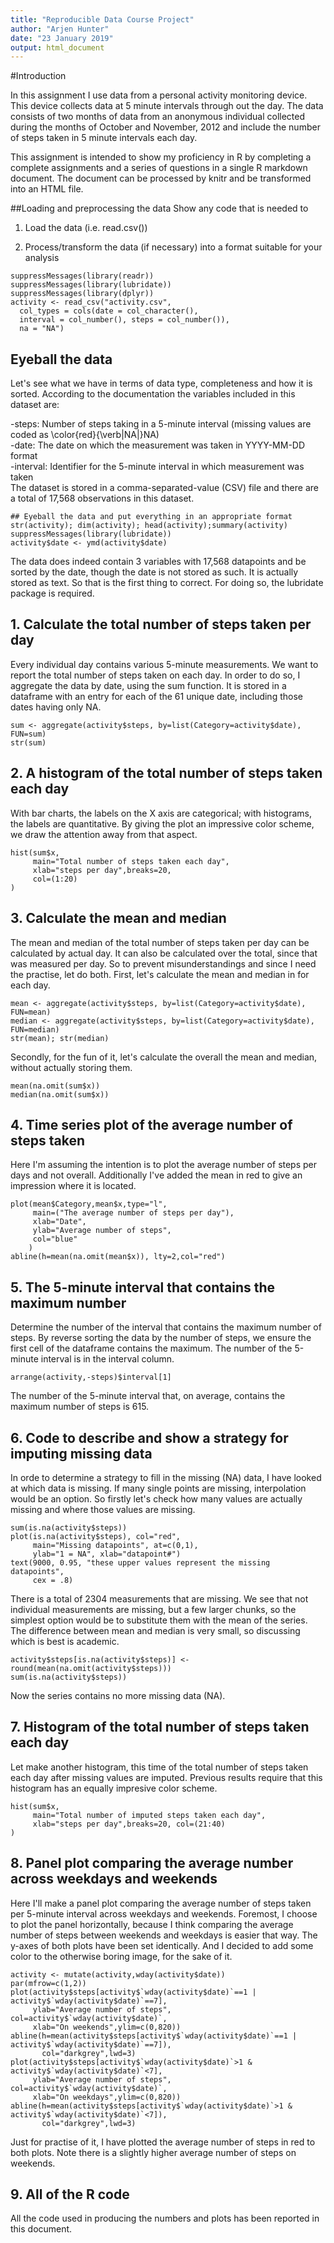 ```yaml
---
title: "Reproducible Data Course Project"
author: "Arjen Hunter"
date: "23 January 2019"
output: html_document
---
```

#Introduction

In this assignment I use data from a personal activity monitoring device. This device collects data at 5 minute intervals through out the day. The data consists of two months of data from an anonymous individual collected during the months of October and November, 2012 and include the number of steps taken in 5 minute intervals each day.

This assignment is intended to show my proficiency in R by completing a complete assignments and a series of questions in a single R markdown document. The document can be processed by knitr and be transformed into an HTML file. 

##Loading and preprocessing the data
Show any code that is needed to

1) Load the data (i.e. read.csv())

2) Process/transform the data (if necessary) into a format suitable for your analysis

```{r setup, include=TRUE}
suppressMessages(library(readr))
suppressMessages(library(lubridate))
suppressMessages(library(dplyr))
activity <- read_csv("activity.csv", 
  col_types = cols(date = col_character(), 
  interval = col_number(), steps = col_number()), 
  na = "NA")
```

## Eyeball the data

Let's see what we have in terms of data type, completeness and how it is sorted. According to the documentation the variables included in this dataset are:

-steps: Number of steps taking in a 5-minute interval (missing values are coded as \color{red}{\verb|NA|}NA)  
-date: The date on which the measurement was taken in YYYY-MM-DD format  
-interval: Identifier for the 5-minute interval in which measurement was taken  
The dataset is stored in a comma-separated-value (CSV) file and there are a total of 17,568 observations in this dataset.
```{r summary, echo=TRUE}
## Eyeball the data and put everything in an appropriate format
str(activity); dim(activity); head(activity);summary(activity)
suppressMessages(library(lubridate))
activity$date <- ymd(activity$date)
```

The data does indeed contain 3 variables with 17,568 datapoints and be sorted by the date, though the date is not stored as such. It is actually stored as text. So that is the first thing to correct. For doing so, the lubridate package is required.

## 1. Calculate the total number of steps taken per day
Every individual day contains various 5-minute measurements. We want to report the total number of steps taken on each day. In order to do so, I aggregate the data by date, using the sum function. It is stored in a dataframe with an entry for each of the 61 unique date, including those dates having only NA.

```{r sum, echo=TRUE}
sum <- aggregate(activity$steps, by=list(Category=activity$date), FUN=sum)
str(sum)
```

## 2. A histogram of the total number of steps taken each day
With bar charts, the labels on the X axis are categorical; with histograms, the labels are quantitative. By giving the plot an impressive color scheme, we draw the attention away from that aspect.

```{r plot}
hist(sum$x, 
     main="Total number of steps taken each day",
     xlab="steps per day",breaks=20,
     col=(1:20)
)
```

## 3. Calculate the mean and median
The mean and median of the total number of steps taken per day can be calculated by actual day. It can also be calculated over the total, since that was measured per day. So to prevent misunderstandings and since I need the practise, let do both. First, let's calculate the mean and median in for each day.

```{r mean and median}
mean <- aggregate(activity$steps, by=list(Category=activity$date), FUN=mean)
median <- aggregate(activity$steps, by=list(Category=activity$date), FUN=median)
str(mean); str(median)
```

Secondly, for the fun of it, let's calculate the overall the mean and median, without actually storing them.
```{r overall mean and median}
mean(na.omit(sum$x))
median(na.omit(sum$x))
```

## 4. Time series plot of the average number of steps taken
Here I'm assuming the intention is to plot the average number of steps per days and not overall. Additionally I've added the mean in red to give an impression where it is located.

```{r plot mean}
plot(mean$Category,mean$x,type="l",
     main=("The average number of steps per day"),
     xlab="Date",
     ylab="Average number of steps",
     col="blue"
    )
abline(h=mean(na.omit(mean$x)), lty=2,col="red")
```

## 5. The 5-minute interval that contains the maximum number
Determine the number of the interval that contains the maximum number of steps. By reverse sorting the data by the number of steps, we ensure the first cell of the dataframe contains the maximum. The number of the 5-minute interval is in the interval column.
```{r}
arrange(activity,-steps)$interval[1]
```
The number of the 5-minute interval that, on average, contains the maximum number of steps is 615.

## 6. Code to describe and show a strategy for imputing missing data
In orde to determine a strategy to fill in the missing (NA) data, I have looked at which data is missing. If many single points are missing, interpolation would be an option. So firstly let's check how many values are actually missing and where those values are missing.
```{r}
sum(is.na(activity$steps))
plot(is.na(activity$steps), col="red",
     main="Missing datapoints", at=c(0,1),
     ylab="1 = NA", xlab="datapoint#")
text(9000, 0.95, "these upper values represent the missing datapoints",
     cex = .8)
```


There is a total of 2304 measurements that are missing. We see that not individual measurements are missing, but a few larger chunks, so the simplest option would be to substitute them with the mean of the series. The difference between mean and median is very small, so discussing which is best is academic.
```{r add missing data}
activity$steps[is.na(activity$steps)] <- round(mean(na.omit(activity$steps)))
sum(is.na(activity$steps))
```
Now the series contains no more missing data (NA).

## 7. Histogram of the total number of steps taken each day
Let make another histogram, this time of the total number of steps taken each day after missing values are imputed. Previous results require that this histogram has an equally impresive color scheme.
```{r}
hist(sum$x, 
     main="Total number of imputed steps taken each day",
     xlab="steps per day",breaks=20, col=(21:40)
)
```

## 8. Panel plot comparing the average number across weekdays and weekends
Here I'll make a panel plot comparing the average number of steps taken per 5-minute interval across weekdays and weekends. Foremost, I choose to plot the panel horizontally, because I think comparing the average number of steps between weekends and weekdays is easier that way. The y-axes of both plots have been set identically. And I decided to add some color to the otherwise boring image, for the sake of it.

```{r}
activity <- mutate(activity,wday(activity$date))
par(mfrow=c(1,2))
plot(activity$steps[activity$`wday(activity$date)`==1 | activity$`wday(activity$date)`==7],
     ylab="Average number of steps", col=activity$`wday(activity$date)`,
     xlab="On weekends",ylim=c(0,820))
abline(h=mean(activity$steps[activity$`wday(activity$date)`==1 | activity$`wday(activity$date)`==7]),
       col="darkgrey",lwd=3)
plot(activity$steps[activity$`wday(activity$date)`>1 & activity$`wday(activity$date)`<7],
     ylab="Average number of steps", col=activity$`wday(activity$date)`,
     xlab="On weekdays",ylim=c(0,820))
abline(h=mean(activity$steps[activity$`wday(activity$date)`>1 & activity$`wday(activity$date)`<7]),
       col="darkgrey",lwd=3)
```

Just for practise of it, I have plotted the average number of steps in red to both plots. Note there is a slightly higher average number of steps on weekends.

## 9. All of the R code
All the code used in producing the numbers and plots has been reported in this document.